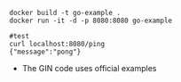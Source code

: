 ```
docker build -t go-example .
docker run -it -d -p 8080:8080 go-example

#test
curl localhost:8080/ping
{"message":"pong"}
```
* The GIN code uses official examples
